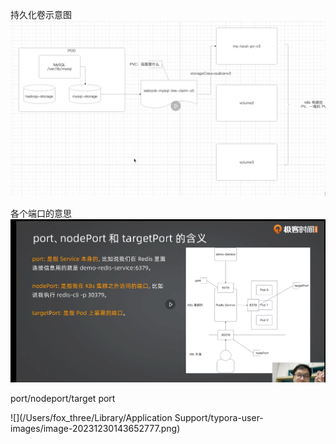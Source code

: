 持久化卷示意图
![img.png](img.png)

各个端口的意思
![img_2.png](img_2.png)



port/nodeport/target port

![](/Users/fox_three/Library/Application Support/typora-user-images/image-20231230143652777.png)

